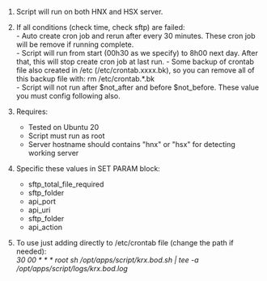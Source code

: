 1. Script will run on both HNX and HSX server.
2. If all conditions (check time, check sftp) are failed:  
        - Auto create cron job and rerun after every 30 minutes. These cron job will be remove if running complete.  
        - Script will run from start (00h30 as we specify) to 8h00 next day. After that, this will stop create cron job at last run.
        - Some backup of crontab file also created in /etc (/etc/crontab.xxxx.bk), so you can remove all of this backup file with: rm /etc/crontab.*.bk  
        - Script will not run after $not_after and before $not_before. These value you must config following also.
4. Requires:    
	- Tested on Ubuntu 20    
	- Script must run as root    
	- Server hostname should contains "hnx" or "hsx" for detecting working server  
    
5. Specific these values in SET PARAM block:    
	- sftp_total_file_required    
	- sftp_folder    
	- api_port    
	- api_uri     
	- sftp_folder  
	- api_action  
    
6. To use just adding directly to /etc/crontab file (change the path if needed):    
 _30 00 * * * root sh /opt/apps/script/krx.bod.sh | tee -a /opt/apps/script/logs/krx.bod.log_

  
